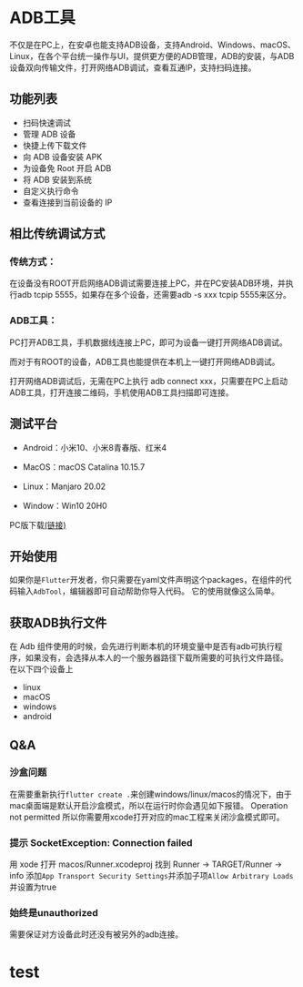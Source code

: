 # ADB工具
不仅是在PC上，在安卓也能支持ADB设备，支持Android、Windows、macOS、Linux，在各个平台统一操作与UI，提供更方便的ADB管理，ADB的安装，与ADB设备双向传输文件，打开网络ADB调试，查看互通IP，支持扫码连接。

## 功能列表

- 扫码快速调试
- 管理 ADB 设备
- 快捷上传下载文件
- 向 ADB 设备安装 APK
- 为设备免 Root 开启 ADB
- 将 ADB 安装到系统
- 自定义执行命令
- 查看连接到当前设备的 IP

## 相比传统调试方式

### 传统方式：

在设备没有ROOT开启网络ADB调试需要连接上PC，并在PC安装ADB环境，并执行adb tcpip 5555，如果存在多个设备，还需要adb -s xxx tcpip 5555来区分。

### ADB工具：

PC打开ADB工具，手机数据线连接上PC，即可为设备一键打开网络ADB调试。

而对于有ROOT的设备，ADB工具也能提供在本机上一键打开网络ADB调试。

打开网络ADB调试后，无需在PC上执行 adb connect xxx，只需要在PC上启动ADB工具，打开连接二维码，手机使用ADB工具扫描即可连接。

## 测试平台

- Android：小米10、小米8青春版、红米4

- MacOS：macOS Catalina 10.15.7

- Linux：Manjaro 20.02

- Window：Win10 20H0

PC版下载[(链接)](http://nightmare.fun/adbtool/)
## 开始使用

如果你是```Flutter```开发者，你只需要在yaml文件声明这个packages，在组件的代码输入```AdbTool```，编辑器即可自动帮助你导入代码。
它的使用就像这么简单。
## 获取ADB执行文件
在 Adb 组件使用的时候，会先进行判断本机的环境变量中是否有adb可执行程序，如果没有，会选择从本人的一个服务器路径下载所需要的可执行文件路径。
在以下四个设备上

- linux
- macOS
- windows
- android

## Q&A
### 沙盒问题
在需要重新执行```flutter create .```来创建windows/linux/macos的情况下，由于mac桌面端是默认开启沙盒模式，所以在运行时你会遇见如下报错。
Operation not permitted
所以你需要用xcode打开对应的mac工程来关闭沙盒模式即可。

### 提示 SocketException: Connection failed
用 xode 打开 macos/Runner.xcodeproj 找到 Runner -> TARGET/Runner -> info
添加`App Transport Security Settings`并添加子项`Allow Arbitrary Loads`并设置为true
### 始终是unauthorized
需要保证对方设备此时还没有被另外的adb连接。

# test